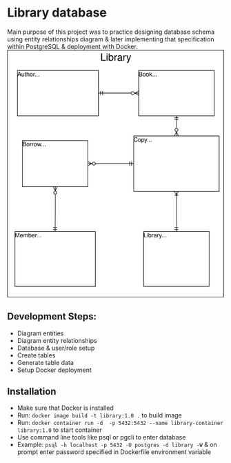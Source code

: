 # Library database
Main purpose of this project was to practice designing database schema using entity relationships diagram & later implementing that specification within PostgreSQL & deployment with Docker.
<br>
![Diagram](library-diagram.svg)
## Development Steps:
* Diagram entities
* Diagram entity relationships
* Database & user/role setup
* Create tables
* Generate table data
* Setup Docker deployment

## Installation
* Make sure that Docker is installed
* Run: `docker image build -t library:1.0 .` to build image
* Run: `docker container run -d  -p 5432:5432 --name library-container library:1.0` to start container
* Use command line tools like psql or pgcli to enter database
* Example: `psql -h localhost -p 5432 -U postgres -d library -W` & on prompt enter password specified in Dockerfile environment variable